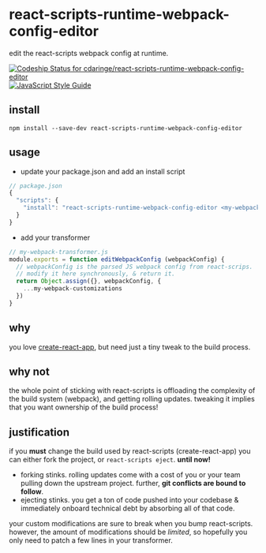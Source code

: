 # react-scripts-runtime-webpack-config-editor

edit the react-scripts webpack config at runtime.

[ ![Codeship Status for cdaringe/react-scripts-runtime-webpack-config-editor](https://app.codeship.com/projects/88ce0a90-004e-0135-9570-3e56087fa495/status?branch=master)](https://app.codeship.com/projects/212544) [![JavaScript Style Guide](https://img.shields.io/badge/code_style-standard-brightgreen.svg)](https://standardjs.com)

## install

`npm install --save-dev react-scripts-runtime-webpack-config-editor`

## usage

- update your package.json and add an install script

```js
// package.json
{
  "scripts": {
    "install": "react-scripts-runtime-webpack-config-editor <my-webpack-transformer.js>"
  }
}
```

- add your transformer

```js
// my-webpack-transformer.js
module.exports = function editWebpackConfig (webpackConfig) {
  // webpackConfig is the parsed JS webpack config from react-scrips.
  // modify it here synchronously, & return it.
  return Object.assign({}, webpackConfig, {
    ...my-webpack-customizations
  })
}
```

## why

you love [create-react-app](https://github.com/facebookincubator/create-react-app), but need just a tiny tweak to the build process.

## why not

the whole point of sticking with react-scripts is offloading the complexity of the build system (webpack), and getting rolling updates.  tweaking it implies that you want ownership of the build process!

## justification

if you **must** change the build used by react-scripts (create-react-app) you can either fork the project, or `react-scripts eject`.  **until now!**

- forking stinks. rolling updates come with a cost of you or your team pulling down the upstream project. further, **git conflicts are bound to follow**.
- ejecting stinks.  you get a ton of code pushed into your codebase & immediately onboard technical debt by absorbing all of that code.

your custom modifications are sure to break when you bump react-scripts. however, the amount of modifications should be _limited_, so hopefully you only need to patch a few lines in your transformer.
